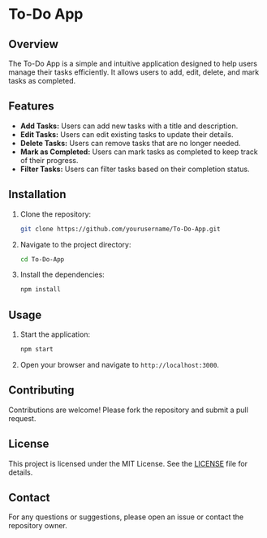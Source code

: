# To-Do App

## Overview
The To-Do App is a simple and intuitive application designed to help users manage their tasks efficiently. It allows users to add, edit, delete, and mark tasks as completed.

## Features
- **Add Tasks:** Users can add new tasks with a title and description.
- **Edit Tasks:** Users can edit existing tasks to update their details.
- **Delete Tasks:** Users can remove tasks that are no longer needed.
- **Mark as Completed:** Users can mark tasks as completed to keep track of their progress.
- **Filter Tasks:** Users can filter tasks based on their completion status.

## Installation
1. Clone the repository:
    ```sh
    git clone https://github.com/yourusername/To-Do-App.git
    ```
2. Navigate to the project directory:
    ```sh
    cd To-Do-App
    ```
3. Install the dependencies:
    ```sh
    npm install
    ```

## Usage
1. Start the application:
    ```sh
    npm start
    ```
2. Open your browser and navigate to `http://localhost:3000`.

## Contributing
Contributions are welcome! Please fork the repository and submit a pull request.

## License
This project is licensed under the MIT License. See the [LICENSE](LICENSE) file for details.

## Contact
For any questions or suggestions, please open an issue or contact the repository owner.
